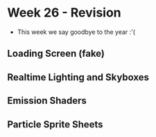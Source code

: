 # Week 26 - Revision
- This week we say goodbye to the year :'(

## Loading Screen (fake)

## Realtime Lighting and Skyboxes

## Emission Shaders

## Particle Sprite Sheets